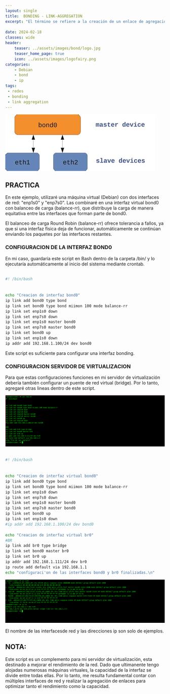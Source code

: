 ```yaml
---
layout: single
title:  BONDING - LINK-AGGREGATION
excerpt: "El término se refiere a la creación de un enlace de agregación, lo que permite combinar múltiples interfaces físicas en una interfaz virtual. Esto proporciona tolerancia a fallos, mayor ancho de banda y balanceo de carga."

date: 2024-02-18
classes: wide
header:
    teaser: ../assets/images/bond/logo.jpg
    teaser_home_page: true
    icon: ../assets/images/logofairy.png
categories:
    - Debian
    - bond  
    - ip
tags:
 - redes
 - bonding
 - link aggregation
---
```


![](../assets/images/bond/bond.jpeg)

## PRACTICA

En este ejemplo, utilizaré una máquina virtual (Debian) con dos interfaces de red: "enp1s0" y "enp7s0". Las combinaré en una interfaz virtual bond0 con balanceo de carga (balance-rr), que distribuye la carga de manera equitativa entre las interfaces que forman parte de bond0.

El balanceo de carga Round Robin (balance-rr) ofrece tolerancia a fallos, ya que si una interfaz física deja de funcionar, automáticamente se continúan enviando los paquetes por las interfaces restantes.


### CONFIGURACION DE LA INTERFAZ BOND0 

En mi caso, guardaría este script en Bash dentro de la carpeta /bin/ y lo ejecutaría automáticamente al inicio del sistema mediante crontab.

```bash

#! /bin/bash


echo "Creacion de interfaz bond0"
ip link add bond0 type bond
ip link set bond0 type bond miimon 100 mode balance-rr
ip link set enp1s0 down
ip link set enp7s0 down
ip link set enp1s0 master bond0
ip link set enp7s0 master bond0
ip link set bond0 up
ip link set enp1s0 down
ip addr add 192.168.1.100/24 dev bond0

```
Este script es suficiente para configurar una interfaz bonding. 


### CONFIGURACION SERVIDOR DE VIRTUALIZACION

Para que estas configuraciones funciones en mi servidor de virtualización debería también configurar un puente de red virtual (bridge). Por lo tanto, agregaré otras lineas dentro de este script.

![](../assets/images/bond/script.png)
```bash

#! /bin/bash


echo "Creacion de interfaz virtual bond0"
ip link add bond0 type bond
ip link set bond0 type bond miimon 100 mode balance-rr
ip link set enp1s0 down
ip link set enp7s0 down
ip link set enp1s0 master bond0
ip link set enp7s0 master bond0
ip link set bond0 up
ip link set enp1s0 down
#ip addr add 192.168.1.100/24 dev bond0

echo "Creacion de interfaz virtual br0"
#BR
ip link add br0 type bridge
ip link set bond0 master br0
ip link set br0 up
ip addr add 192.168.1.111/24 dev br0
ip route add default via 192.168.1.1
echo "configuraci'on de las interfaces bond0 y br0 finalizadas.\n"

```
![](../assets/images/bond/interfaz.png)

El nombre de las interfacesde red y las direcciones ip son solo de ejemplos.


## NOTA:

Este script es un complemento para mi servidor de virtualización, esta destinado a mejorar el rendimiento de la red. Dado que ultimanente tengo alojadas numerosas máquinas virtuales, la capacidad de la interfaz se divide entre todas ellas. Por lo tanto, me resulta fundamental contar con múltiples interfaces de red y realizar la agregación de enlaces para optimizar tanto el rendimiento como la capacidad.


